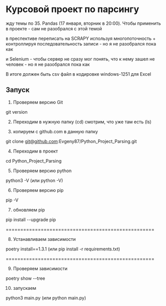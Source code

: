 # Курсовой проект по парсингу

жду темы по 35. Pandas (17 января, вторник в 20:00).
Чтобы применить в проекте - сам не разобрался с этой темой

в преспективе переписать на SCRAPY используя многопоточность + контроллируя последовательность записи - но я не разобрался пока как

и Selenium - чтобы сервер не сразу мог понять, что к нему зашел не человек - но я не разобрался пока как

В итоге должен быть csv файл в кодировке windows-1251 для Excel

## Запуск
1) Проверяем версию Git 

git version

2) Переходим в нужную папку (cd) смотрим, что уже там есть (ls)

3) копируем с github.com в данную папку

git clone git@github.com:Evgeny87/Python_Project_Parsing.git

4) Переходим в проект

cd Python_Project_Parsing

5) Проверяем версию python

python3 -V (или python -V)

6) Проверяем версию pip

pip -V

7) обновляем pip

pip install --upgrade pip

===================================================

8) Устанавливаем зависимости

poetry install==1.3.1 (или pip install -r requirements.txt)

===================================================

9) Проверяем зависимости

poetry show --tree

10) запускаем

python3 main.py (или python main.py)
